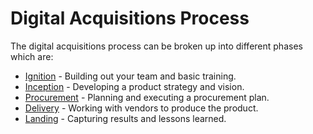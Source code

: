 ---
---
# Digital Acquisitions Process

The digital acquisitions process can be broken up into different phases which are:

* [Ignition](https://github.com/18F/digital-acquisition-playbook/blob/master/pages/process/1-ignition.md) - Building out your team and basic training.
* [Inception](https://github.com/18F/digital-acquisition-playbook/blob/master/pages/process/2-inception.md) - Developing a product strategy and vision.
* [Procurement](https://github.com/18F/digital-acquisition-playbook/blob/master/pages/process/3-procurement.md) - Planning and executing a procurement plan.
* [Delivery](https://github.com/18F/digital-acquisition-playbook/blob/master/pages/process/4-delivery.md) - Working with vendors to produce the product.
* [Landing](https://github.com/18F/digital-acquisition-playbook/blob/master/pages/process/5-landing.md) - Capturing results and lessons learned.
